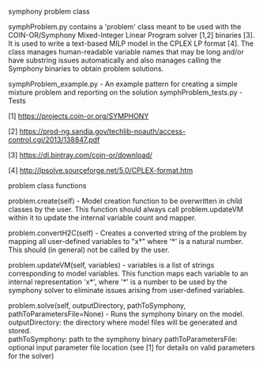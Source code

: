 symphony problem class

symphProblem.py contains a 'problem' class meant to be used with the COIN-OR/Symphony Mixed-Integer Linear Program solver [1,2] binaries [3]. It is used to write a text-based MILP model in the CPLEX LP format [4].  The class manages human-readable variable names that may be long and/or have substring issues automatically and also manages calling the Symphony binaries to obtain problem solutions.

symphProblem_example.py - An example pattern for creating a simple mixture problem and reporting on the solution
symphProblem_tests.py - Tests

[1] https://projects.coin-or.org/SYMPHONY

[2] https://prod-ng.sandia.gov/techlib-noauth/access-control.cgi/2013/138847.pdf

[3] https://dl.bintray.com/coin-or/download/

[4] http://lpsolve.sourceforge.net/5.0/CPLEX-format.htm


problem class functions

problem.create(self) - Model creation function to be overwritten in child classes by the user.  This function should always call problem.updateVM within it to update the internal variable count and mapper.

problem.convertH2C(self) - Creates a converted string of the problem by mapping all user-defined variables to "x*" where '*' is a natural number.  This should (in general) not be called by the user.

problem.updateVM(self, variables) - variables is a list of strings corresponding to model variables. This function maps each variable to an internal representation 'x*', where '*' is a number to be used by the symphony solver to eliminate issues arising from user-defined variables.

problem.solve(self, outputDirectory, pathToSymphony, pathToParametersFile=None) - Runs the symphony binary on the model.  outputDirectory: the directory where model files will be generated and stored.  
pathToSymphony: path to the symphony binary
pathToParametersFile: optional input parameter file location (see [1] for details on valid parameters for the solver)
